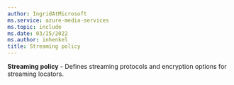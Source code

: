 ```yaml
---
author: IngridAtMicrosoft
ms.service: azure-media-services
ms.topic: include
ms.date: 03/25/2022
ms.author: inhenkel
title: Streaming policy
---
```


**Streaming policy** - Defines streaming protocols and encryption options for streaming locators.
